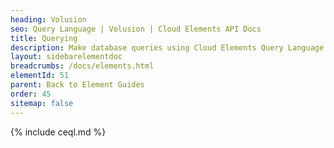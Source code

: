 ```yaml
---
heading: Volusion
seo: Query Language | Volusion | Cloud Elements API Docs
title: Querying
description: Make database queries using Cloud Elements Query Language.
layout: sidebarelementdoc
breadcrumbs: /docs/elements.html
elementId: 51
parent: Back to Element Guides
order: 45
sitemap: false
---
```


{% include ceql.md %}
